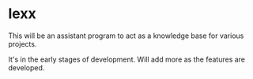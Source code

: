 # lexx

This will be an assistant program to act as a knowledge base for various projects.

It's in the early stages of development. Will add more as the features are developed.
